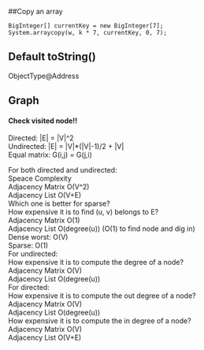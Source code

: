 ##Copy an array
```
BigInteger[] currentKey = new BigInteger[7];
System.arraycopy(w, k * 7, currentKey, 0, 7);
```

## Default toString()  
ObjectType@Address  

## Graph
#### Check visited node!!

Directed: |E| = |V|^2  
Undirected: |E| = |V|*(|V|-1)/2 + |V|  
Equal matrix: G(i,j) = G(j,i)  

For both directed and undirected:  
  Speace Complexity   
    Adjacency Matrix O(V^2)   
    Adjacency List O(V+E)  
    Which one is better for sparse?  
  How expensive it is to find (u, v) belongs to E?  
    Adjacency Matrix O(1)  
    Adjacency List O(degree(u)) (O(1) to find node and dig in)  
      Dense worst: O(V)  
      Sparse: O(1)  
For undirected:  
  How expensive it is to compute the degree of a node?  
    Adjacency Matrix O(V)   
    Adjacency List O(degree(u))    
For directed:  
  How expensive it is to compute the out degree of a node?  
    Adjacency Matrix O(V)   
    Adjacency List O(degree(u))    
  How expensive it is to compute the in degree of a node?  
    Adjacency Matrix O(V)   
    Adjacency List O(V+E)    
